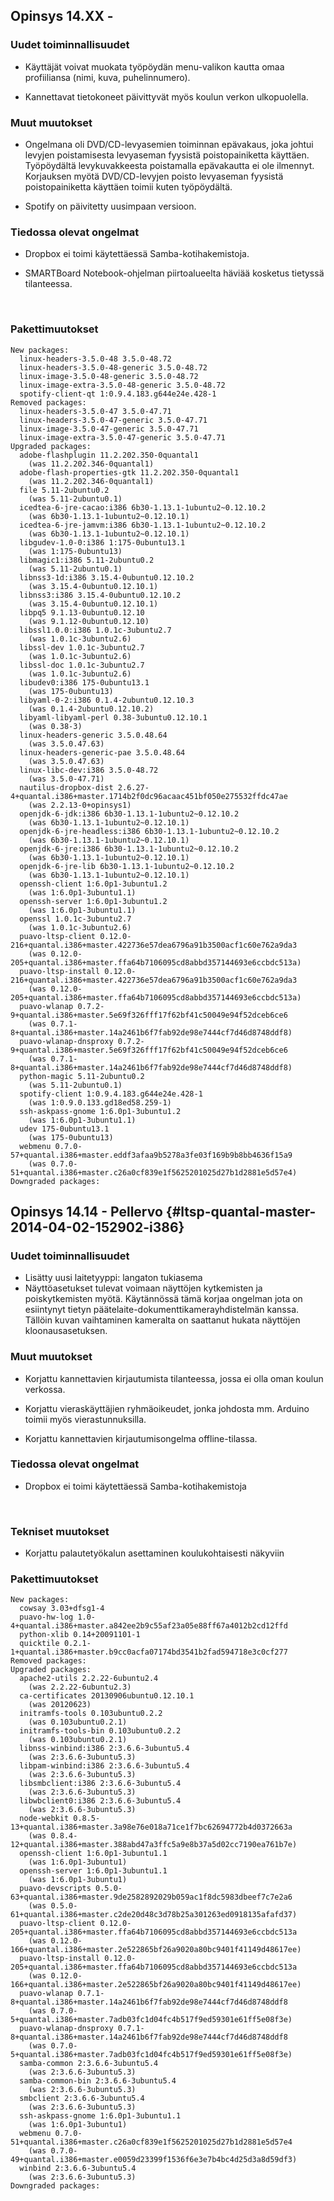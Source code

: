 ## Opinsys 14.XX -

### Uudet toiminnallisuudet

- Käyttäjät voivat muokata työpöydän menu-valikon kautta omaa profiiliansa (nimi, kuva, puhelinnumero).

- Kannettavat tietokoneet päivittyvät myös koulun verkon ulkopuolella.

### Muut muutokset

- <advanced title="DVD/CD-levyjen poistoon ja lisäämiseen liittyvä ongelma on korjattu.">
  Ongelmana oli DVD/CD-levyasemien toiminnan epävakaus, joka johtui
  levyjen poistamisesta levyaseman fyysistä poistopainiketta
  käyttäen. Työpöydältä levykuvakkeesta poistamalla epävakautta ei ole
  ilmennyt. Korjauksen myötä DVD/CD-levyjen poisto levyaseman fyysistä
  poistopainiketta käyttäen toimii kuten työpöydältä.
  </advanced>

- Spotify on päivitetty uusimpaan versioon.

### Tiedossa olevat ongelmat

- Dropbox ei toimi käytettäessä Samba-kotihakemistoja.

- SMARTBoard Notebook-ohjelman piirtoalueelta häviää kosketus tietyssä
  tilanteessa.

<br />

<advanced>

### Pakettimuutokset

    New packages:
      linux-headers-3.5.0-48 3.5.0-48.72
      linux-headers-3.5.0-48-generic 3.5.0-48.72
      linux-image-3.5.0-48-generic 3.5.0-48.72
      linux-image-extra-3.5.0-48-generic 3.5.0-48.72
      spotify-client-qt 1:0.9.4.183.g644e24e.428-1
    Removed packages:
      linux-headers-3.5.0-47 3.5.0-47.71
      linux-headers-3.5.0-47-generic 3.5.0-47.71
      linux-image-3.5.0-47-generic 3.5.0-47.71
      linux-image-extra-3.5.0-47-generic 3.5.0-47.71
    Upgraded packages:
      adobe-flashplugin 11.2.202.350-0quantal1
        (was 11.2.202.346-0quantal1)
      adobe-flash-properties-gtk 11.2.202.350-0quantal1
        (was 11.2.202.346-0quantal1)
      file 5.11-2ubuntu0.2
        (was 5.11-2ubuntu0.1)
      icedtea-6-jre-cacao:i386 6b30-1.13.1-1ubuntu2~0.12.10.2
        (was 6b30-1.13.1-1ubuntu2~0.12.10.1)
      icedtea-6-jre-jamvm:i386 6b30-1.13.1-1ubuntu2~0.12.10.2
        (was 6b30-1.13.1-1ubuntu2~0.12.10.1)
      libgudev-1.0-0:i386 1:175-0ubuntu13.1
        (was 1:175-0ubuntu13)
      libmagic1:i386 5.11-2ubuntu0.2
        (was 5.11-2ubuntu0.1)
      libnss3-1d:i386 3.15.4-0ubuntu0.12.10.2
        (was 3.15.4-0ubuntu0.12.10.1)
      libnss3:i386 3.15.4-0ubuntu0.12.10.2
        (was 3.15.4-0ubuntu0.12.10.1)
      libpq5 9.1.13-0ubuntu0.12.10
        (was 9.1.12-0ubuntu0.12.10)
      libssl1.0.0:i386 1.0.1c-3ubuntu2.7
        (was 1.0.1c-3ubuntu2.6)
      libssl-dev 1.0.1c-3ubuntu2.7
        (was 1.0.1c-3ubuntu2.6)
      libssl-doc 1.0.1c-3ubuntu2.7
        (was 1.0.1c-3ubuntu2.6)
      libudev0:i386 175-0ubuntu13.1
        (was 175-0ubuntu13)
      libyaml-0-2:i386 0.1.4-2ubuntu0.12.10.3
        (was 0.1.4-2ubuntu0.12.10.2)
      libyaml-libyaml-perl 0.38-3ubuntu0.12.10.1
        (was 0.38-3)
      linux-headers-generic 3.5.0.48.64
        (was 3.5.0.47.63)
      linux-headers-generic-pae 3.5.0.48.64
        (was 3.5.0.47.63)
      linux-libc-dev:i386 3.5.0-48.72
        (was 3.5.0-47.71)
      nautilus-dropbox-dist 2.6.27-4+quantal.i386+master.1714b2f0dc96acaac451bf050e275532ffdc47ae
        (was 2.2.13-0+opinsys1)
      openjdk-6-jdk:i386 6b30-1.13.1-1ubuntu2~0.12.10.2
        (was 6b30-1.13.1-1ubuntu2~0.12.10.1)
      openjdk-6-jre-headless:i386 6b30-1.13.1-1ubuntu2~0.12.10.2
        (was 6b30-1.13.1-1ubuntu2~0.12.10.1)
      openjdk-6-jre:i386 6b30-1.13.1-1ubuntu2~0.12.10.2
        (was 6b30-1.13.1-1ubuntu2~0.12.10.1)
      openjdk-6-jre-lib 6b30-1.13.1-1ubuntu2~0.12.10.2
        (was 6b30-1.13.1-1ubuntu2~0.12.10.1)
      openssh-client 1:6.0p1-3ubuntu1.2
        (was 1:6.0p1-3ubuntu1.1)
      openssh-server 1:6.0p1-3ubuntu1.2
        (was 1:6.0p1-3ubuntu1.1)
      openssl 1.0.1c-3ubuntu2.7
        (was 1.0.1c-3ubuntu2.6)
      puavo-ltsp-client 0.12.0-216+quantal.i386+master.422736e57dea6796a91b3500acf1c60e762a9da3
        (was 0.12.0-205+quantal.i386+master.ffa64b7106095cd8abbd357144693e6ccbdc513a)
      puavo-ltsp-install 0.12.0-216+quantal.i386+master.422736e57dea6796a91b3500acf1c60e762a9da3
        (was 0.12.0-205+quantal.i386+master.ffa64b7106095cd8abbd357144693e6ccbdc513a)
      puavo-wlanap 0.7.2-9+quantal.i386+master.5e69f326fff17f62bf41c50049e94f52dceb6ce6
        (was 0.7.1-8+quantal.i386+master.14a2461b6f7fab92de98e7444cf7d46d8748ddf8)
      puavo-wlanap-dnsproxy 0.7.2-9+quantal.i386+master.5e69f326fff17f62bf41c50049e94f52dceb6ce6
        (was 0.7.1-8+quantal.i386+master.14a2461b6f7fab92de98e7444cf7d46d8748ddf8)
      python-magic 5.11-2ubuntu0.2
        (was 5.11-2ubuntu0.1)
      spotify-client 1:0.9.4.183.g644e24e.428-1
        (was 1:0.9.0.133.gd18ed58.259-1)
      ssh-askpass-gnome 1:6.0p1-3ubuntu1.2
        (was 1:6.0p1-3ubuntu1.1)
      udev 175-0ubuntu13.1
        (was 175-0ubuntu13)
      webmenu 0.7.0-57+quantal.i386+master.eddf3afaa9b5278a3fe03f169b9b8bb4636f15a9
        (was 0.7.0-51+quantal.i386+master.c26a0cf839e1f5625201025d27b1d2881e5d57e4)
    Downgraded packages:

</advanced>

## Opinsys 14.14 - Pellervo {#ltsp-quantal-master-2014-04-02-152902-i386}

### Uudet toiminnallisuudet

- Lisätty uusi laitetyyppi: langaton tukiasema
- Näyttöasetukset tulevat voimaan näyttöjen kytkemisten ja poiskytkemisten myötä. Käytännössä tämä korjaa ongelman jota on esiintynyt tietyn päätelaite-dokumenttikamerayhdistelmän kanssa. Tällöin kuvan vaihtaminen kameralta on saattanut hukata näyttöjen kloonausasetuksen.

### Muut muutokset

- Korjattu kannettavien kirjautumista tilanteessa, jossa ei olla oman
  koulun verkossa.

- Korjattu vieraskäyttäjien ryhmäoikeudet, jonka johdosta mm. Arduino
  toimii myös vierastunnuksilla.

- Korjattu kannettavien kirjautumisongelma offline-tilassa.

### Tiedossa olevat ongelmat

- Dropbox ei toimi käytettäessä Samba-kotihakemistoja

<br />

<advanced>

### Tekniset muutokset

- Korjattu palautetyökalun asettaminen koulukohtaisesti näkyviin

### Pakettimuutokset

    New packages:
      cowsay 3.03+dfsg1-4
      puavo-hw-log 1.0-4+quantal.i386+master.a842ee2b9c55af23a05e88ff67a4012b2cd12ffd
      python-xlib 0.14+20091101-1
      quicktile 0.2.1-1+quantal.i386+master.b9cc0acfa07174bd3541b2fad594718e3c0cf277
    Removed packages:
    Upgraded packages:
      apache2-utils 2.2.22-6ubuntu2.4
        (was 2.2.22-6ubuntu2.3)
      ca-certificates 20130906ubuntu0.12.10.1
        (was 20120623)
      initramfs-tools 0.103ubuntu0.2.2
        (was 0.103ubuntu0.2.1)
      initramfs-tools-bin 0.103ubuntu0.2.2
        (was 0.103ubuntu0.2.1)
      libnss-winbind:i386 2:3.6.6-3ubuntu5.4
        (was 2:3.6.6-3ubuntu5.3)
      libpam-winbind:i386 2:3.6.6-3ubuntu5.4
        (was 2:3.6.6-3ubuntu5.3)
      libsmbclient:i386 2:3.6.6-3ubuntu5.4
        (was 2:3.6.6-3ubuntu5.3)
      libwbclient0:i386 2:3.6.6-3ubuntu5.4
        (was 2:3.6.6-3ubuntu5.3)
      node-webkit 0.8.5-13+quantal.i386+master.3a98e76e018a71ce1f7bc62694772b4d0372663a
        (was 0.8.4-12+quantal.i386+master.388abd47a3ffc5a9e8b37a5d02cc7190ea761b7e)
      openssh-client 1:6.0p1-3ubuntu1.1
        (was 1:6.0p1-3ubuntu1)
      openssh-server 1:6.0p1-3ubuntu1.1
        (was 1:6.0p1-3ubuntu1)
      puavo-devscripts 0.5.0-63+quantal.i386+master.9de2582892029b059ac1f8dc5983dbeef7c7e2a6
        (was 0.5.0-61+quantal.i386+master.c2de20d48c3d78b25a301263ed0918135afafd37)
      puavo-ltsp-client 0.12.0-205+quantal.i386+master.ffa64b7106095cd8abbd357144693e6ccbdc513a
        (was 0.12.0-166+quantal.i386+master.2e522865bf26a9020a80bc9401f41149d48617ee)
      puavo-ltsp-install 0.12.0-205+quantal.i386+master.ffa64b7106095cd8abbd357144693e6ccbdc513a
        (was 0.12.0-166+quantal.i386+master.2e522865bf26a9020a80bc9401f41149d48617ee)
      puavo-wlanap 0.7.1-8+quantal.i386+master.14a2461b6f7fab92de98e7444cf7d46d8748ddf8
        (was 0.7.0-5+quantal.i386+master.7adb03fc1d04fc4b517f9ed59301e61ff5e08f3e)
      puavo-wlanap-dnsproxy 0.7.1-8+quantal.i386+master.14a2461b6f7fab92de98e7444cf7d46d8748ddf8
        (was 0.7.0-5+quantal.i386+master.7adb03fc1d04fc4b517f9ed59301e61ff5e08f3e)
      samba-common 2:3.6.6-3ubuntu5.4
        (was 2:3.6.6-3ubuntu5.3)
      samba-common-bin 2:3.6.6-3ubuntu5.4
        (was 2:3.6.6-3ubuntu5.3)
      smbclient 2:3.6.6-3ubuntu5.4
        (was 2:3.6.6-3ubuntu5.3)
      ssh-askpass-gnome 1:6.0p1-3ubuntu1.1
        (was 1:6.0p1-3ubuntu1)
      webmenu 0.7.0-51+quantal.i386+master.c26a0cf839e1f5625201025d27b1d2881e5d57e4
        (was 0.7.0-49+quantal.i386+master.e0059d23399f1536f6e3e7b4bc4d25d3a8d59df3)
      winbind 2:3.6.6-3ubuntu5.4
        (was 2:3.6.6-3ubuntu5.3)
    Downgraded packages:


</advanced>
